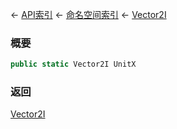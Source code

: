 ← [API索引](Api-Index) ← [命名空间索引](Namespace-Index) ← [Vector2I](VRageMath.Vector2I)

### 概要

```csharp
public static Vector2I UnitX
```

### 返回

[Vector2I](VRageMath.Vector2I)

